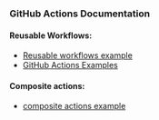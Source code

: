 
### GitHub Actions Documentation

#### Reusable Workflows:
 - [Reusable workflows example](https://colinsalmcorner.com/musings-on-reusable-workflows/)
 - [GitHub Actions Examples](https://github.com/GuillaumeFalourd/poc-github-actions/tree/main/.github/workflows)

#### Composite actions:
 - [composite actions example](https://wallis.dev/blog/composite-github-actions)
